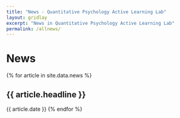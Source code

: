 ```yaml
---
title: "News - Quantitative Psychology Active Learning Lab"
layout: gridlay
excerpt: "News in Quantitative Psychology Active Learning Lab"
permalink: /allnews/
---
```


# News

{% for article in site.data.news %}
## {{ article.headline }}
{{ article.date }}
{% endfor %}
